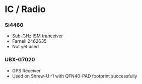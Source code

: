 # IC / Radio

### Si4460
* [Sub-GHz ISM 
  tranceiver](http://www.silabs.com/products/wireless/EZRadioPRO/Pages/Si446x.aspx)
* Farnell 2462635
* Not yet used

### UBX-G7020
* GPS Receiver
* Used on Shrew-U r1 with QFN40-PAD footprint successfully

